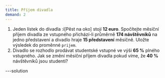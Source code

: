 ```yaml
---
title: Příjem divadla
demand: 2
---
```


1. Jeden lístek do divadla :i[Pěst na oko] stojí **12 euro**. Spočítejte měsíční příjem divadla ze vstupného přichází-li průměrně **174 návštěvníků** na jedno představení a divadlo hraje **15 představení** měsíčně. Uložte výsledek do proměnné `prijem`.
1. Divadlo se rozhodlo prodávat studentské vstupné ve výši **65 %** plného vstupného. Jak se změní měsíční příjem divadla pokud víme, že **40 %** návštěvníků jsou studenti?

---solution
<!--

```js
const plnaCena = 12;
const pocetNavstevnikuNaPredstaveni = 174;
const pocetPredstaveniZaMesic = 15;
const prijem =
  plnaCena * pocetNavstevnikuNaPredstaveni * pocetPredstaveniZaMesic;
document.body.innerHTML = '<p>Příjem divadla: ' + prijem + ' Kč</p>';

const studentskaCena = 0.65 * plnaCena;
const studenti = 0.4;
const prijmySeStudenty =
  (plnaCena * (1 - studenti) + studentskaCena * studenti) *
  pocetNavstevnikuNaPredstaveni *
  pocetPredstaveniZaMesic;
document.body.innerHTML +=
  '<p>Příjem divadla se slevou pro studenty: ' + prijmySeStudenty + ' Kč</p>';
```
-->